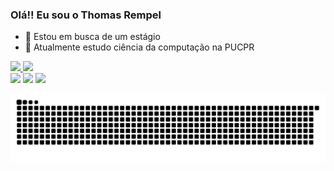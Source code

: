 ### Olá!! Eu sou o Thomas Rempel


- 🔭 Estou em busca de um estágio
- 🌱 Atualmente estudo ciência da computação na PUCPR

<div>
  <a href="https://github.com/ThomasRempel">
  <img height="160em" src="https://github-readme-stats.vercel.app/api?username=ThomasRempel&show_icons=true&theme=dark&include_all_commits=true&count_private=true"/>
  <img height="130em" src="https://github-readme-stats.vercel.app/api/top-langs/?username=ThomasRempel&layout=compact&langs_count=7&theme=dark"/>
</div>
  
  
  <div>
  <a href="https://instagram.com/thomas__rempel" target="_blank"><img src="https://img.shields.io/badge/-Instagram-%23E4405F?style=for-the-badge&logo=instagram&logoColor=white" target="_blank"></a>
  <a href = "thomasrempel03@gmail.com"><img src="https://img.shields.io/badge/-Gmail-%23333?style=for-the-badge&logo=gmail&logoColor=white" target="_blank"></a>
  <a href="https://www.linkedin.com/in/thomas-rempel-713a25209" target="_blank"><img src="https://img.shields.io/badge/-LinkedIn-%230077B5?style=for-the-badge&logo=linkedin&logoColor=white" target="_blank"></a> 
 </div>
  
  ![Snake animation](https://github.com/ThomasRempel/ThomasRempel/blob/output/github-contribution-grid-snake.svg)

